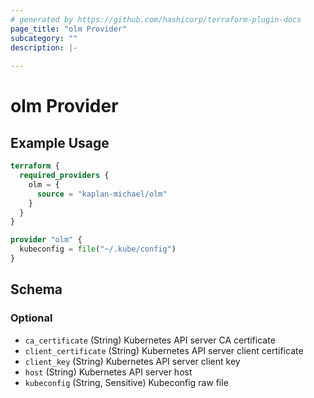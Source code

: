 ```yaml
---
# generated by https://github.com/hashicorp/terraform-plugin-docs
page_title: "olm Provider"
subcategory: ""
description: |-
  
---
```


# olm Provider



## Example Usage

```terraform
terraform {
  required_providers {
    olm = {
      source = "kaplan-michael/olm"
    }
  }
}

provider "olm" {
  kubeconfig = file("~/.kube/config")
}
```

<!-- schema generated by tfplugindocs -->
## Schema

### Optional

- `ca_certificate` (String) Kubernetes API server CA certificate
- `client_certificate` (String) Kubernetes API server client certificate
- `client_key` (String) Kubernetes API server client key
- `host` (String) Kubernetes API server host
- `kubeconfig` (String, Sensitive) Kubeconfig raw file
